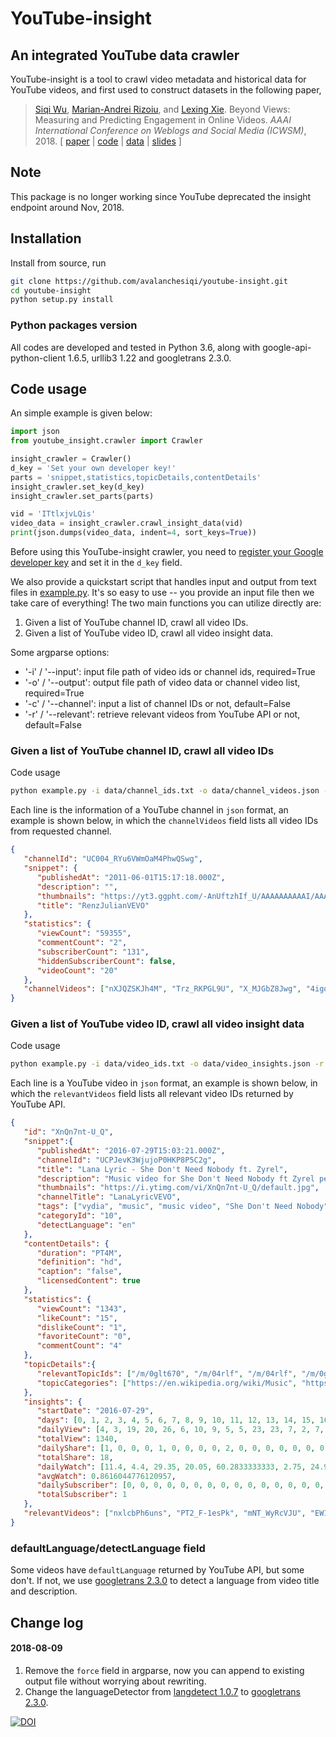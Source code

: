 # YouTube-insight

## An integrated YouTube data crawler
YouTube-insight is a tool to crawl video metadata and historical data for YouTube videos, and first used to construct datasets in the following paper,
> [Siqi Wu](https://avalanchesiqi.github.io/), [Marian-Andrei Rizoiu](http://www.rizoiu.eu/), and [Lexing Xie](http://users.cecs.anu.edu.au/~xlx/). Beyond Views: Measuring and Predicting Engagement in Online Videos. *AAAI International Conference on Weblogs and Social Media (ICWSM)*, 2018. \[ [paper](https://avalanchesiqi.github.io/files/icwsm2018engagement.pdf) | [code](https://github.com/avalanchesiqi/youtube-engagement) | [data](https://drive.google.com/drive/folders/1wZwDIR18IHPPTiH1C0dyBbGPR-3MktI7?usp=sharing) | [slides](https://avalanchesiqi.github.io/files/icwsm2018slides.pdf) \]

## Note
This package is no longer working since YouTube deprecated the insight endpoint around Nov, 2018.

## Installation
Install from source, run
```bash
git clone https://github.com/avalanchesiqi/youtube-insight.git
cd youtube-insight
python setup.py install
```

### Python packages version
All codes are developed and tested in Python 3.6, along with google-api-python-client 1.6.5, urllib3 1.22 and googletrans 2.3.0.

## Code usage
An simple example is given below:

```python
import json
from youtube_insight.crawler import Crawler

insight_crawler = Crawler()
d_key = 'Set your own developer key!'
parts = 'snippet,statistics,topicDetails,contentDetails'
insight_crawler.set_key(d_key)
insight_crawler.set_parts(parts)

vid = 'ITtlxjvLQis'
video_data = insight_crawler.crawl_insight_data(vid)
print(json.dumps(video_data, indent=4, sort_keys=True))
```

Before using this YouTube-insight crawler, you need to [register your Google developer key](https://developers.google.com/youtube/v3/getting-started) and set it in the `d_key` field.

We also provide a quickstart script that handles input and output from text files in [example.py](/example.py).
It's so easy to use -- you provide an input file then we take care of everything!
The two main functions you can utilize directly are:
1. Given a list of YouTube channel ID, crawl all video IDs.
2. Given a list of YouTube video ID, crawl all video insight data.

Some argparse options:
* '-i' / '--input': input file path of video ids or channel ids, required=True
* '-o' / '--output': output file path of video data or channel video list, required=True
* '-c' / '--channel': input a list of channel IDs or not, default=False
* '-r' / '--relevant': retrieve relevant videos from YouTube API or not, default=False

### Given a list of YouTube channel ID, crawl all video IDs
Code usage
```bash
python example.py -i data/channel_ids.txt -o data/channel_videos.json -c
```

Each line is the information of a YouTube channel in `json` format, an example is shown below, in which the `channelVideos` field lists all video IDs from requested channel.
```json
{
   "channelId": "UC004_RYu6VWmOaM4PhwQSwg",
   "snippet": {
      "publishedAt": "2011-06-01T15:17:18.000Z",
      "description": "",
      "thumbnails": "https://yt3.ggpht.com/-AnUftzhIf_U/AAAAAAAAAAI/AAAAAAAAAAA/4OHWA4f05hg/s88-c-k-no-mo-rj-c0xffffff/photo.jpg",
      "title": "RenzJulianVEVO"
   },
   "statistics": {
      "viewCount": "59355",
      "commentCount": "2",
      "subscriberCount": "131",
      "hiddenSubscriberCount": false,
      "videoCount": "20"
   },
   "channelVideos": ["nXJQZSKJh4M", "Trz_RKPGL9U", "X_MJGbZ8Jwg", "4igq0hrvjME", "_YrZw8sIlok", "Fgrxb-keVgw", "uFgk8oTu5Cs", "U_zN8Tu0UDY", "Ohi6QmgMRUA", "ZZ3H-78vE9U", "oE4oxm7DjQI", "su8SVq9t8lU", "aukKxO0obmw", "Bc2k7r_BYVI", "5v-4ZlWF-OI", "xplhYpu54oc", "yI2aEIbE4RI", "seO9R6CUgm0", "7ZpQjo9QXSg", "LO7YJQEoFn0"]
}
```

### Given a list of YouTube video ID, crawl all video insight data
Code usage
```bash
python example.py -i data/video_ids.txt -o data/video_insights.json -r
```

Each line is a YouTube video in `json` format, an example is shown below, in which the `relevantVideos` field lists all relevant video IDs returned by YouTube API.
```json
{
   "id": "XnQn7nt-U_Q",
   "snippet":{
      "publishedAt": "2016-07-29T15:03:21.000Z",
      "channelId": "UCPJevK3WjujoP0HKP8P5C2g",
      "title": "Lana Lyric - She Don't Need Nobody ft. Zyrel",
      "description": "Music video for She Don't Need Nobody ft Zyrel performed by Lana Lyric.\n\nhttp://www.rewiredmusicgroup.com\n\nCopyright (C) 2016 Rewired Music Group.\n\nhttp://vevo.ly/1JeBj4",
      "thumbnails": "https://i.ytimg.com/vi/XnQn7nt-U_Q/default.jpg",
      "channelTitle": "LanaLyricVEVO",
      "tags": ["vydia", "music", "music video", "She Don't Need Nobody", "Lana Lyric", "Zyrel", "Rap/Hip-Hop", "Single", "2016", "Rewired Music Group", "Peejay Svoboda", "vevo"],
      "categoryId": "10",
      "detectLanguage": "en"
   },
   "contentDetails": {
      "duration": "PT4M",
      "definition": "hd",
      "caption": "false",
      "licensedContent": true
   },
   "statistics": {
      "viewCount": "1343",
      "likeCount": "15",
      "dislikeCount": "1",
      "favoriteCount": "0",
      "commentCount": "4"
   },
   "topicDetails":{
      "relevantTopicIds": ["/m/0glt670", "/m/04rlf", "/m/04rlf", "/m/0glt670"],
      "topicCategories": ["https://en.wikipedia.org/wiki/Music", "https://en.wikipedia.org/wiki/Hip_hop_music"]
   },
   "insights": {
      "startDate": "2016-07-29", 
      "days": [0, 1, 2, 3, 4, 5, 6, 7, 8, 9, 10, 11, 12, 13, 14, 15, 16, 17, 18, 19, 20, 21, 22, 24, 25, 26, 27, 28, 29, 30, 31, 32, 33, 35, 36, 37, 38, 39, 40, 41, 43, 44, 45, 46, 47, 48, 49, 50, 51, 53, 55, 56, 58, 59, 60, 61, 62, 63, 64, 65, 66, 67, 68, 69, 70, 71, 72, 73, 75, 77, 78, 79, 80, 81, 82, 83, 85, 86, 87, 88, 89, 90, 91, 92, 94, 95, 96, 97, 98, 99, 100, 102, 104, 106, 109, 110, 112, 113, 114, 115, 116, 117, 119, 120, 121, 123, 124, 125, 126, 128, 129, 130, 131, 132, 133, 134, 135, 136, 137, 138, 139, 140, 141, 142, 143, 144, 145, 147, 148, 149, 150, 151, 153, 154, 155, 156, 157, 158, 159, 160, 161, 164, 165, 166, 167, 168, 169, 170, 171, 172, 174, 175, 176, 177, 178, 180, 182, 183, 184, 185, 186, 189, 190, 191, 193, 194, 195, 196, 197, 198, 199, 201, 205, 206, 207, 208, 209, 210, 211, 212, 213, 214, 215, 216, 217, 218, 219, 222, 223, 224, 225, 226, 227, 228, 229, 230, 232, 233, 234, 235, 236, 237, 238, 239, 240, 241, 242, 243, 244, 245, 246, 247, 248, 249, 250, 251, 252, 253, 254, 255, 257, 258, 259, 260, 261, 263, 264, 265, 266, 267, 268, 269, 270, 271, 272, 273, 276, 277, 278, 279, 281, 282, 283, 284, 286, 287, 288, 290, 291, 292, 294, 295, 297, 298, 299, 300, 301, 302, 303, 304, 305, 306, 307, 308, 309, 310, 311, 313, 316, 317, 318, 320, 321, 322, 323, 324, 325, 326, 327, 328, 329, 330, 331, 332, 333, 334, 335, 336, 338, 339, 340, 341, 343, 344, 345, 346, 347, 348, 351, 352, 353, 355, 356, 358, 359, 360, 361, 363, 364, 365, 366, 367, 368, 369, 370, 373, 374, 376, 379, 380, 381, 382, 383, 384, 385, 386, 387, 388, 389, 390, 391, 392, 393, 394, 395, 396, 397, 398, 399, 401, 402, 403, 404, 405, 406, 407, 408, 409, 410, 411, 412, 413, 415, 417, 419, 420, 421, 423, 424, 426, 427, 428, 429, 431, 433, 434, 436, 438, 439, 440, 441, 442, 443, 444, 445, 446, 447, 448, 449, 450, 451, 453, 454, 455, 458, 460, 461, 463, 464, 467, 468, 470, 472, 473, 474, 476, 477, 478, 479, 480, 481, 482, 483, 484, 485, 486, 487, 488, 489, 490, 491, 492, 493, 494, 495, 496, 497, 498, 499, 500, 501, 502, 503, 504, 505, 506, 509, 510, 511, 512, 513, 515, 516, 517, 518, 519, 520, 521, 523, 524, 525, 527, 529, 530, 531, 532, 534, 535, 536, 538, 540, 541, 542, 543, 544, 545, 547, 548, 549, 550, 552, 553, 554, 555, 556, 559, 561, 562, 564, 565, 566, 567, 568, 570, 571, 572, 573, 574, 575, 576, 577, 578, 580],
      "dailyView": [4, 3, 19, 20, 26, 6, 10, 9, 5, 5, 23, 23, 7, 2, 7, 13, 7, 5, 4, 1, 4, 3, 3, 5, 3, 3, 8, 4, 4, 4, 1, 3, 3, 3, 2, 5, 2, 1, 4, 3, 5, 1, 4, 2, 3, 1, 1, 1, 3, 3, 1, 1, 1, 1, 2, 2, 3, 2, 4, 9, 6, 4, 2, 1, 1, 2, 2, 3, 1, 3, 4, 3, 1, 7, 2, 1, 2, 2, 4, 1, 1, 1, 3, 1, 4, 1, 4, 3, 2, 1, 7, 3, 3, 3, 4, 3, 3, 2, 1, 6, 17, 5, 3, 3, 3, 2, 3, 8, 1, 1, 3, 3, 3, 5, 1, 8, 3, 3, 1, 2, 5, 4, 2, 6, 6, 2, 5, 3, 1, 1, 1, 1, 2, 3, 2, 5, 2, 2, 2, 2, 3, 4, 5, 2, 1, 1, 4, 1, 3, 3, 3, 1, 0, 2, 3, 4, 2, 5, 1, 4, 6, 1, 2, 1, 1, 2, 1, 4, 1, 1, 2, 1, 1, 4, 2, 1, 4, 1, 4, 2, 6, 1, 8, 4, 3, 3, 3, 8, 1, 1, 3, 0, 2, 4, 3, 4, 4, 3, 3, 2, 3, 2, 3, 3, 1, 3, 7, 4, 3, 3, 1, 1, 2, 1, 2, 6, 1, 5, 1, 1, 2, 3, 2, 2, 2, 4, 2, 2, 1, 2, 2, 2, 4, 3, 2, 2, 2, 6, 0, 1, 2, 3, 1, 1, 5, 3, 2, 2, 2, 2, 3, 1, 1, 1, 2, 7, 1, 3, 2, 6, 3, 2, 2, 2, 6, 4, 1, 4, 3, 2, 2, 3, 2, 2, 2, 1, 1, 2, 1, 4, 1, 1, 1, 2, 3, 2, 5, 1, 1, 1, 8, 1, 1, 1, 2, 3, 4, 2, 4, 1, 1, 2, 1, 1, 3, 3, 1, 1, 4, 1, 3, 1, 3, 3, 1, 5, 2, 2, 4, 1, 3, 2, 1, 2, 1, 2, 2, 3, 1, 3, 1, 1, 1, 1, 1, 1, 1, 1, 2, 4, 3, 1, 4, 2, 1, 3, 1, 2, 1, 1, 1, 2, 2, 3, 3, 2, 2, 1, 1, 3, 4, 1, 4, 1, 2, 5, 3, 3, 3, 1, 3, 1, 1, 1, 1, 2, 1, 1, 4, 3, 1, 2, 2, 1, 3, 2, 1, 1, 2, 2, 2, 2, 2, 1, 1, 2, 1, 1, 2, 1, 4, 1, 3, 2, 2, 1, 2, 1, 2, 3, 4, 1, 1, 2, 2, 10, 4, 4, 2, 1, 2, 4, 3, 1, 0, 3, 2, 1, 3, 1, 1, 1, 3, 1, 3, 3, 0, 2, 3, 2, 2, 1, 2, 2, 1, 1, 1, 2, 2, 1, 2, 1, 2, 1, 1, 1, 5, 1, 1, 3, 2, 2, 7, 2, 2, 4, 2, 4, 1, 2, 2, 3, 1, 1, 3, 2, 4, 1, 4, 1, 4, 2, 4],
      "totalView": 1340,
      "dailyShare": [1, 0, 0, 0, 1, 0, 0, 0, 0, 2, 0, 0, 0, 0, 0, 0, 0, 1, 0, 0, 0, 0, 0, 0, 0, 0, 0, 0, 0, 0, 0, 0, 0, 0, 0, 0, 0, 0, 0, 0, 0, 0, 0, 0, 0, 0, 0, 0, 0, 0, 0, 0, 0, 0, 0, 0, 0, 0, 1, 0, 0, 0, 0, 0, 0, 0, 0, 0, 0, 0, 0, 0, 0, 0, 0, 0, 0, 0, 0, 0, 0, 0, 0, 0, 0, 0, 0, 0, 0, 0, 0, 0, 0, 0, 0, 0, 0, 0, 0, 0, 0, 0, 1, 0, 0, 0, 0, 0, 0, 0, 0, 0, 0, 0, 0, 0, 0, 0, 0, 0, 0, 0, 0, 0, 0, 0, 0, 0, 0, 0, 0, 0, 0, 0, 0, 0, 0, 0, 0, 0, 0, 0, 0, 0, 0, 0, 0, 0, 0, 0, 0, 0, 0, 0, 0, 0, 0, 0, 0, 0, 0, 0, 1, 0, 0, 0, 0, 1, 0, 0, 0, 0, 0, 0, 0, 0, 0, 0, 0, 0, 0, 0, 0, 0, 0, 0, 0, 0, 0, 0, 0, 0, 0, 0, 0, 0, 0, 0, 0, 0, 0, 0, 0, 0, 0, 0, 1, 0, 0, 0, 0, 0, 0, 0, 0, 0, 0, 0, 0, 0, 0, 0, 0, 0, 0, 0, 0, 0, 0, 0, 0, 0, 0, 0, 0, 0, 0, 0, 0, 0, 0, 0, 0, 0, 0, 0, 0, 0, 0, 0, 0, 0, 0, 0, 0, 0, 0, 0, 0, 0, 0, 0, 0, 0, 0, 0, 0, 0, 0, 0, 0, 0, 0, 0, 0, 0, 0, 0, 0, 0, 0, 0, 0, 0, 0, 0, 0, 0, 0, 0, 1, 0, 0, 0, 0, 0, 0, 0, 0, 0, 0, 0, 0, 0, 0, 0, 0, 0, 0, 0, 0, 0, 0, 0, 0, 0, 0, 0, 0, 0, 0, 0, 0, 0, 0, 0, 0, 0, 0, 0, 0, 0, 0, 0, 0, 0, 0, 0, 0, 0, 0, 0, 0, 0, 0, 0, 0, 0, 0, 0, 0, 0, 0, 0, 0, 0, 0, 0, 0, 0, 0, 0, 0, 0, 0, 0, 0, 0, 0, 0, 0, 0, 0, 0, 0, 0, 0, 0, 0, 0, 0, 0, 0, 0, 0, 0, 0, 0, 0, 0, 0, 0, 3, 0, 0, 0, 0, 0, 1, 0, 0, 0, 0, 0, 0, 0, 0, 0, 0, 0, 1, 0, 0, 0, 0, 1, 0, 0, 0, 0, 0, 0, 0, 0, 0, 0, 0, 0, 0, 0, 0, 0, 0, 0, 0, 0, 0, 0, 0, 0, 0, 0, 0, 0, 0, 0, 0, 0, 0, 0, 0, 0, 0, 0, 0, 0, 0, 0, 0, 0, 0, 0, 0, 0, 0, 0, 0, 0, 0, 0, 0, 0, 0, 0, 0, 0, 0, 0, 1, 0, 0, 0, 0],
      "totalShare": 18,
      "dailyWatch": [11.4, 4.4, 29.35, 20.05, 60.2833333333, 2.75, 24.9666666667, 14.95, 9.25, 11.7166666667, 50.75, 43.75, 10.25, 4.4, 2.05, 12.6666666667, 5.78333333333, 14.4166666667, 1.86666666667, 0.233333333333, 2.11666666667, 0.516666666667, 2.75, 1.96666666667, 1.23333333333, 4.13333333333, 7.31666666667, 9.05, 0.9, 2.7, 0.216666666667, 0.85, 3.45, 0.4, 0.35, 1.9, 3.16666666667, 0.0333333333333, 3.56666666667, 1.36666666667, 4.4, 3.98333333333, 1.68333333333, 5.41666666667, 8.03333333333, 0.2, 0.166666666667, 3.88333333333, 4.66666666667, 7.65, 0.15, 1.46666666667, 2.85, 0.05, 0.35, 4.28333333333, 0.783333333333, 0.116666666667, 8.71666666667, 8.9, 1.56666666667, 3.8, 0.683333333333, 0.05, 0.366666666667, 4.25, 6.6, 5.1, 0.366666666667, 1.3, 8.61666666667, 1.23333333333, 3.98333333333, 3.76666666667, 2.8, 3.93333333333, 1.28333333333, 1.06666666667, 1.35, 0.183333333333, 1.41666666667, 1.65, 0.933333333333, 0.683333333333, 3.33333333333, 0.05, 1.33333333333, 1.05, 0.266666666667, 0.266666666667, 5.9, 0.3, 0.766666666667, 0.616666666667, 4.43333333333, 4.56666666667, 2.71666666667, 4.26666666667, 1.05, 6.15, 45.65, 6.35, 0.283333333333, 1.46666666667, 1.33333333333, 1.2, 4.28333333333, 23.5666666667, 1.1, 1.36666666667, 0.75, 4.45, 1.05, 5.5, 0.35, 1.61666666667, 2.48333333333, 0.733333333333, 0.0666666666667, 1.95, 0.833333333333, 1.03333333333, 3.68333333333, 5.0, 2.41666666667, 2.06666666667, 3.11666666667, 1.26666666667, 0.7, 0.3, 0.0166666666667, 0.283333333333, 0.3, 0.366666666667, 0.266666666667, 1.2, 0.7, 3.0, 1.28333333333, 0.133333333333, 1.61666666667, 5.31666666667, 1.66666666667, 0.183333333333, 1.53333333333, 0.25, 0.8, 0.133333333333, 0.65, 0.6, 1.01666666667, 0.0333333333333, 0.0, 0.466666666667, 0.616666666667, 1.45, 0.683333333333, 1.7, 0.333333333333, 0.6, 3.68333333333, 0.0666666666667, 4.3, 12.2666666667, 0.3, 0.516666666667, 0.416666666667, 0.6, 0.05, 0.316666666667, 0.266666666667, 0.15, 0.283333333333, 0.916666666667, 0.4, 0.116666666667, 1.6, 0.0666666666667, 0.8, 0.233333333333, 1.11666666667, 0.1, 6.55, 1.1, 0.383333333333, 0.4, 0.85, 20.25, 1.53333333333, 0.116666666667, 0.716666666667, 0.0, 0.833333333333, 1.61666666667, 0.483333333333, 5.9, 1.5, 0.616666666667, 4.76666666667, 0.45, 0.633333333333, 0.333333333333, 3.05, 1.8, 0.0666666666667, 1.9, 9.81666666667, 1.11666666667, 3.26666666667, 0.733333333333, 0.0666666666667, 0.35, 0.233333333333, 0.516666666667, 5.46666666667, 2.2, 0.116666666667, 1.36666666667, 0.333333333333, 0.15, 1.2, 0.316666666667, 0.616666666667, 3.13333333333, 0.966666666667, 3.81666666667, 0.05, 0.266666666667, 0.233333333333, 3.4, 0.316666666667, 0.333333333333, 2.78333333333, 2.81666666667, 0.3, 0.266666666667, 0.3, 2.46666666667, 0.0, 3.98333333333, 2.93333333333, 0.95, 0.166666666667, 0.433333333333, 1.78333333333, 0.65, 0.45, 1.6, 0.3, 1.1, 3.83333333333, 0.0666666666667, 0.116666666667, 0.85, 4.96666666667, 4.93333333333, 0.283333333333, 3.85, 0.783333333333, 2.2, 0.4, 0.2, 6.41666666667, 4.3, 1.2, 1.23333333333, 0.05, 2.9, 0.616666666667, 1.06666666667, 1.1, 0.95, 0.383333333333, 0.883333333333, 0.233333333333, 0.216666666667, 0.383333333333, 0.3, 0.15, 1.36666666667, 0.283333333333, 0.1, 0.233333333333, 1.13333333333, 0.683333333333, 0.716666666667, 4.76666666667, 0.0333333333333, 0.2, 0.35, 10.5333333333, 0.316666666667, 0.483333333333, 0.283333333333, 0.466666666667, 1.4, 0.75, 0.45, 1.05, 0.483333333333, 2.86666666667, 0.45, 0.55, 0.183333333333, 1.66666666667, 0.866666666667, 1.83333333333, 0.116666666667, 0.95, 0.1, 1.13333333333, 3.38333333333, 1.5, 0.45, 0.1, 2.03333333333, 0.0333333333333, 0.966666666667, 4.93333333333, 0.133333333333, 0.683333333333, 0.233333333333, 3.53333333333, 0.416666666667, 0.133333333333, 0.333333333333, 0.816666666667, 0.883333333333, 0.333333333333, 2.21666666667, 0.116666666667, 0.1, 0.266666666667, 0.25, 0.233333333333, 0.1, 0.116666666667, 1.11666666667, 3.1, 7.21666666667, 1.98333333333, 0.266666666667, 5.1, 0.3, 0.3, 3.78333333333, 0.0833333333333, 0.616666666667, 0.0666666666667, 0.4, 0.05, 6.05, 0.6, 1.33333333333, 2.68333333333, 0.683333333333, 0.9, 0.55, 0.9, 0.566666666667, 0.816666666667, 0.55, 0.8, 0.0333333333333, 4.63333333333, 1.01666666667, 0.9, 0.816666666667, 0.733333333333, 0.516666666667, 1.91666666667, 0.483333333333, 0.283333333333, 0.116666666667, 0.3, 1.1, 0.416666666667, 0.4, 0.583333333333, 0.733333333333, 0.733333333333, 0.483333333333, 0.9, 0.0666666666667, 0.0666666666667, 0.7, 2.93333333333, 0.2, 0.2, 3.53333333333, 0.15, 4.15, 4.45, 2.23333333333, 0.5, 1.01666666667, 0.633333333333, 0.35, 1.11666666667, 0.3, 1.5, 0.5, 1.13333333333, 1.28333333333, 3.78333333333, 0.166666666667, 2.76666666667, 1.11666666667, 0.383333333333, 0.55, 2.38333333333, 0.6, 0.3, 0.5, 0.233333333333, 24.6166666667, 4.5, 1.11666666667, 0.933333333333, 0.266666666667, 0.133333333333, 1.31666666667, 0.666666666667, 0.2, 0.0, 4.7, 0.683333333333, 0.333333333333, 0.766666666667, 0.116666666667, 0.3, 0.2, 0.616666666667, 0.55, 1.48333333333, 4.31666666667, 0.0, 0.333333333333, 0.666666666667, 0.7, 0.316666666667, 0.3, 2.5, 0.45, 0.25, 0.0833333333333, 3.96666666667, 0.316666666667, 0.65, 0.05, 0.316666666667, 0.6, 0.916666666667, 0.0833333333333, 0.416666666667, 0.15, 3.7, 1.58333333333, 1.53333333333, 6.43333333333, 3.01666666667, 0.783333333333, 1.78333333333, 0.4, 1.61666666667, 6.26666666667, 0.816666666667, 0.616666666667, 0.0333333333333, 0.3, 1.16666666667, 0.966666666667, 0.05, 0.25, 0.766666666667, 2.01666666667, 1.46666666667, 0.0, 0.416666666667, 0.216666666667, 1.11666666667, 1.85, 4.5], 
      "avgWatch": 0.8616044776120957,
      "dailySubscriber": [0, 0, 0, 0, 0, 0, 0, 0, 0, 0, 0, 0, 0, 0, 0, 0, 0, 0, 0, 0, 0, 0, 0, 0, 0, 0, 0, 0, 0, 0, 0, 0, 0, 0, 0, 0, 0, 0, 0, 0, 0, 0, 0, 0, 0, 0, 0, 0, 0, 0, 0, 0, 0, 0, 0, 0, 0, 0, 0, 0, 0, 0, 0, 0, 0, 0, 0, 0, 0, 0, 0, 0, 0, 0, 0, 0, 0, 0, 0, 0, 0, 0, 0, 0, 0, 0, 0, 0, 0, 0, 0, 0, 0, 0, 0, 0, 0, 0, 0, 0, 0, 0, 0, 0, 0, 0, 0, 0, 0, 0, 0, 0, 0, 0, 0, 0, 0, 0, 0, 0, 0, 0, 0, 1, 0, 0, 0, 0, 0, 0, 0, 0, 0, 0, 0, 0, 0, 0, 0, 0, 0, 0, 0, 0, 0, 0, 0, 0, 0, 0, 0, 0, 0, 0, 0, 0, 0, 0, 0, 0, 0, 0, 0, 0, 0, 0, 0, 0, 0, 0, 0, 0, 0, 0, 0, 0, 0, 0, 0, 0, 0, 0, 0, 0, 0, 0, 0, 0, 0, 0, 0, 0, 0, 0, 0, 0, 0, 0, 0, 0, 0, 0, 0, 0, 0, 0, 0, 0, 0, 0, 0, 0, 0, 0, 0, 0, 0, 0, 0, 0, 0, 0, 0, 0, 0, 0, 0, 0, 0, 0, 0, 0, 0, 0, 0, 0, 0, 0, 0, 0, 0, 0, 0, 0, 0, 0, 0, 0, 0, 0, 0, 0, 0, 0, 0, 0, 0, 0, 0, 0, 0, 0, 0, 0, 0, 0, 0, 0, 0, 0, 0, 0, 0, 0, 0, 0, 0, 0, 0, 0, 0, 0, 0, 0, 0, 0, 0, 0, 0, 0, 0, 0, 0, 0, 0, 0, 0, 0, 0, 0, 0, 0, 0, 0, 0, 0, 0, 0, 0, 0, 0, 0, 0, 0, 0, 0, 0, 0, 0, 0, 0, 0, 0, 0, 0, 0, 0, 0, 0, 0, 0, 0, 0, 0, 0, 0, 0, 0, 0, 0, 0, 0, 0, 0, 0, 0, 0, 0, 0, 0, 0, 0, 0, 0, 0, 0, 0, 0, 0, 0, 0, 0, 0, 0, 0, 0, 0, 0, 0, 0, 0, 0, 0, 0, 0, 0, 0, 0, 0, 0, 0, 0, 0, 0, 0, 0, 0, 0, 0, 0, 0, 0, 0, 0, 0, 0, 0, 0, 0, 0, 0, 0, 0, 0, 0, 0, 0, 0, 0, 0, 0, 0, 0, 0, 0, 0, 0, 0, 0, 0, 0, 0, 0, 0, 0, 0, 0, 0, 0, 0, 0, 0, 0, 0, 0, 0, 0, 0, 0, 0, 0, 0, 0, 0, 0, 0, 0, 0, 0, 0, 0, 0, 0, 0, 0, 0, 0, 0, 0, 0, 0, 0, 0, 0, 0, 0, 0, 0, 0, 0, 0, 0, 0, 0, 0, 0, 0, 0, 0, 0, 0, 0, 0],
      "totalSubscriber": 1
   },
   "relevantVideos": ["nxlcbPh6uns", "PT2_F-1esPk", "mNT_WyRcVJU", "EW1dLymlm3s", "B56IBLlZyuk", "KEI4qSrkPAs", "sg34LyfYobo", "6ZKbEGzvub0", "6fBZBntjEOA", "5GL9JoH4Sws", "7fKHkT1_VyI", "Gb0zSG0kwZ8", "1Vn1BXfsd4Q", "bMpFmHSgC4Q", "h-HbNph19k0", "ES9zCvZsb40", "dUBW_Y9-UAU", "P7WO0I3qKzw", "dHcfpzTxJi8", "1y6smkh6c-0", "nYh-n7EOtMA", "3v5HZTwFBCs", "YBbUQ8NBnok", "EbhsbLeq-xg", "42CRTZ_GHV8", "6CnP8ghhZPQ", "l06PgBJWZqk", "PkWotCFXQc0", "Du5-zXZyWaE", "4VG9WDSaWN0", "nGomTkNhEW0", "ikz6Iwo4lJM", "gJpAR_YwrFU", "_4cGX4KogyY", "Su92XV3J-oA", "DyIIe0t_RwY", "JesZWS0att8", "4LwRqByQ5h4", "nMIoAJRgYVE", "7_tSinRVwU8", "ejkP7y-VtqE", "HXeYRs_zR6w", "QTXqOdaVwQ4", "TW-pxuxjd3c"]
}
```

### defaultLanguage/detectLanguage field
Some videos have `defaultLanguage` returned by YouTube API, but some don't.
If not, we use [googletrans 2.3.0](https://pypi.org/project/googletrans/) to detect a language from video title and description.

## Change log

#### 2018-08-09
1. Remove the `force` field in argparse, now you can append to existing output file without worrying about rewriting.
2. Change the languageDetector from [langdetect 1.0.7](https://pypi.org/project/langdetect/) to [googletrans 2.3.0](https://pypi.org/project/googletrans/).

[![DOI](https://zenodo.org/badge/116964336.svg)](https://zenodo.org/badge/latestdoi/116964336)
